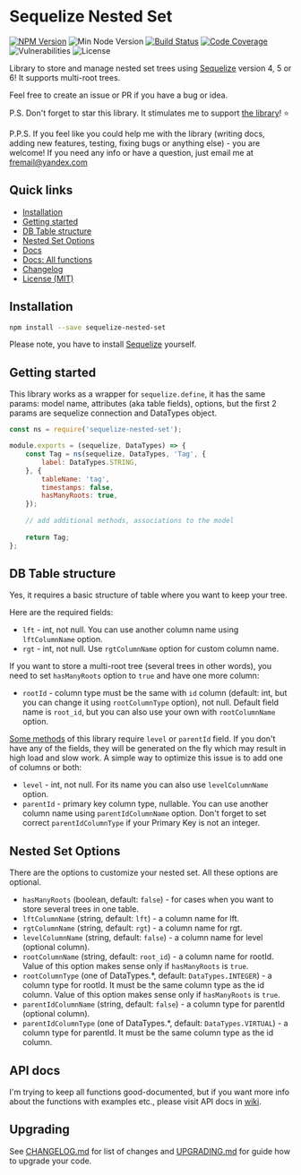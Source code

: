 # Sequelize Nested Set

[![NPM Version](https://img.shields.io/npm/v/sequelize-nested-set.svg?style=flat)](https://www.npmjs.com/package/sequelize-nested-set)
![Min Node Version](https://img.shields.io/node/v/sequelize-nested-set.svg?style=flat)
[![Build Status](https://travis-ci.com/fremail/sequelize-nested-set.svg?branch=master)](https://travis-ci.com/fremail/sequelize-nested-set)
[![Code Coverage](https://img.shields.io/codecov/c/github/fremail/sequelize-nested-set.svg?style=flat)](https://codecov.io/gh/fremail/sequelize-nested-set)
![Vulnerabilities](https://img.shields.io/snyk/vulnerabilities/github/fremail/sequelize-nested-set/package.json.svg?style=flat)
![License](https://img.shields.io/github/license/fremail/sequelize-nested-set.svg)

Library to store and manage nested set trees using [Sequelize](https://github.com/sequelize/sequelize) version 4, 5 or 6! It supports multi-root trees.

Feel free to create an issue or PR if you have a bug or idea.

P.S. Don't forget to star this library. It stimulates me to support [the library](https://github.com/fremail/sequelize-nested-set)! ⭐️

P.P.S. If you feel like you could help me with the library (writing docs, adding new features, testing, fixing bugs or anything else) - you are welcome! If you need any info or have a question, just email me at fremail@yandex.com

## Quick links

* [Installation](#installation)
* [Getting started](#getting-started)
* [DB Table structure](#db-table-structure)
* [Nested Set Options](#nested-set-options)
* [Docs](https://github.com/fremail/sequelize-nested-set/wiki)
* [Docs: All functions](https://github.com/fremail/sequelize-nested-set/wiki/All-Methods)
* [Changelog](CHANGELOG.md)
* [License (MIT)](LICENSE)

## Installation

```bash
npm install --save sequelize-nested-set
```

Please note, you have to install [Sequelize](https://github.com/sequelize/sequelize) yourself.

## Getting started

This library works as a wrapper for `sequelize.define`, it has the same params: model name, attributes (aka table fields), options, but the first 2 params are sequelize connection and DataTypes object.

```javascript
const ns = require('sequelize-nested-set');

module.exports = (sequelize, DataTypes) => {
    const Tag = ns(sequelize, DataTypes, 'Tag', {
        label: DataTypes.STRING,
    }, {
        tableName: 'tag',
        timestamps: false,
        hasManyRoots: true,
    });
    
    // add additional methods, associations to the model
    
    return Tag;
};
```

## DB Table structure

Yes, it requires a basic structure of table where you want to keep your tree.

Here are the required fields:
* `lft` - int, not null. You can use another column name using `lftColumnName` option.
* `rgt` - int, not null. Use `rgtColumnName` option for custom column name.

If you want to store a multi-root tree (several trees in other words), you need to set `hasManyRoots` option to `true` and have one more column:
* `rootId` - column type must be the same with `id` column (default: int, but you can change it using `rootColumnType` option), not null. Default field name is `root_id`, but you can also use your own with `rootColumnName` option.

[Some methods](https://github.com/fremail/sequelize-nested-set/wiki/Heavy-load-methods) of this library require `level` or `parentId` field. If you don't have any of the fields, they will be generated on the fly which may result in high load and slow work. A simple way to optimize this issue is to add one of columns or both:
* `level` - int, not null. For its name you can also use `levelColumnName` option.
* `parentId` - primary key column type, nullable. You can use another column name using `parentIdColumnName` option. Don't forget to set correct `parentIdColumnType` if your Primary Key is not an integer.

## Nested Set Options

There are the options to customize your nested set. All these options are optional.
* `hasManyRoots` (boolean, default: `false`) - for cases when you want to store several trees in one table.
* `lftColumnName` (string, default: `lft`) - a column name for lft.
* `rgtColumnName` (string, default: `rgt`) - a column name for rgt.
* `levelColumnName` (string, default: `false`) - a column name for level (optional column).
* `rootColumnName` (string, default: `root_id`) - a column name for rootId. Value of this option makes sense only if `hasManyRoots` is `true`.
* `rootColumnType` (one of DataTypes.*, default: `DataTypes.INTEGER`) - a column type for rootId. It must be the same column type as the id column. Value of this option makes sense only if `hasManyRoots` is `true`.
* `parentIdColumnName` (string, default: `false`) - a column type for parentId (optional column).
* `parentIdColumnType` (one of DataTypes.*, default: `DataTypes.VIRTUAL`) - a column type for parentId. It must be the same column type as the id column.

## API docs

I'm trying to keep all functions good-documented, but if you want more info about the functions with examples etc., please visit API docs in [wiki](https://github.com/fremail/sequelize-nested-set/wiki/All-Methods).

## Upgrading

See [CHANGELOG.md](CHANGELOG.md) for list of changes and [UPGRADING.md](UPGRADING.md) for guide how to upgrade your code.
